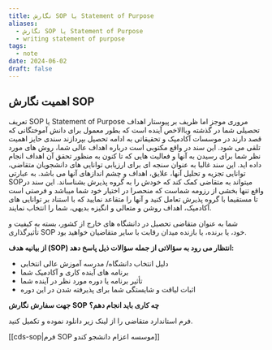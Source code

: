 ```yaml
---
title: نگارش SOP یا Statement of Purpose
aliases:
  - نگارش SOP یا Statement of Purpose
  - writing statement of purpose
tags:
  - note
date: 2024-06-02
draft: false
---
```



## اهمیت نگارش SOP
  
تعریف SOP یا Statement of Purpose مروری موجز اما ظریف بر پیوستار اهداف تحصیلی شما در گذشته وباالاخص آینده است که بطور معمول برای دانش آموختگانی که قصد دارند در موسسات آکادمیک و تحقیقاتی به ادامه تحصیل بپردازند سندی حایز اهمیت تلقی می شود. این سند در واقع مکتوبی است درباره اهداف عالی شما، روش های مورد نظر شما برای رسیدن به آنها و فعالیت هایی که تا کنون به منظور تحقق آن اهداف انجام داده اید. این سند غالبا به عنوان سنجه ای برای ارزیابی توانایی های دانشجویان متقاضی، توانایی تجزیه و تحلیل آنها، علایق، اهداف و چشم اندازهای آنها می باشد. به عبارتی  SOPمیتواند به متقاضی کمک کند که خودش را به گروه پذیرش بشناساند. این سند در واقع تنها بخشی از رزومه شماست که منحصرا در اختیار خود شما میباشد و فرصتی است تا مستقیما با گروه پذیرش تعامل کنید و آنها را متقاعد نمایید که با استناد بر توانایی های آکادمیک، اهداف روشن و متعالی و انگیزه بدیهی، شما را انتخاب نمایند.  
  
شما به عنوان متقاضی تحصیل در دانشگاه های خارج از کشور، بسته به کیفیت و تأثیرگذاری SOP خود، یا برنده، یا بازنده میدان رقابت با سایر متقاضیان خواهید بود.  
  
**از بیانیه هدف (SOP) انتظار می رود به سؤالاتی از جمله سؤالات ذیل پاسخ دهد:**  
  
- دلیل انتخاب دانشگاه/ مدرسه آموزش عالی انتخابی  
- برنامه های آینده کاری و آکادمیک شما  
- تأثیر برنامه یا دوره مورد نظر در آینده شما  
- اثبات لیاقت و شایستگی شما برای پذیرفته شدن در این دوره  
  
**جهت سفارش نگارش** **SOP** **چه کاری باید انجام دهم؟**  

فرم استاندارد متقاضی را از لینک زیر دانلود نموده و تکمیل کنید.

[[cds-sop|فرم SOP موسسه اعزام دانشجو کندو]]